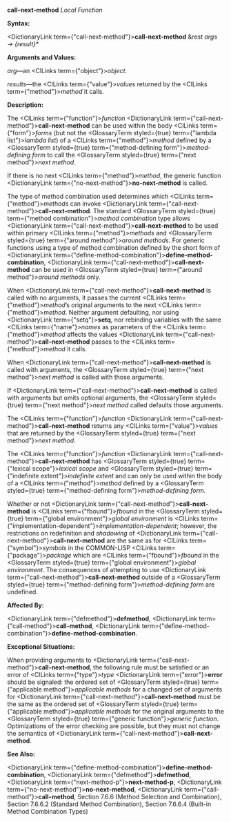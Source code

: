 **call-next-method** *Local Function* 



**Syntax:** 



<DictionaryLink  term={"call-next-method"}><b>call-next-method</b></DictionaryLink> &amp;rest *args → \{result\}*\* 



**Arguments and Values:** 



*arg*—an <ClLinks  term={"object"}><i>object</i></ClLinks>. 



*results*—the <ClLinks  term={"value"}><i>values</i></ClLinks> returned by the <ClLinks  term={"method"}><i>method</i></ClLinks> it calls. 



**Description:** 



The <ClLinks  term={"function"}><i>function</i></ClLinks> <DictionaryLink  term={"call-next-method"}><b>call-next-method</b></DictionaryLink> can be used within the body <ClLinks  term={"form"}><i>forms</i></ClLinks> (but not the <GlossaryTerm styled={true} term={"lambda list"}><i>lambda list</i></GlossaryTerm>) of a <ClLinks  term={"method"}><i>method</i></ClLinks> defined by a <GlossaryTerm styled={true} term={"method-defining form"}><i>method-defining form</i></GlossaryTerm> to call the <GlossaryTerm styled={true} term={"next method"}><i>next method</i></GlossaryTerm>. 



If there is no next <ClLinks  term={"method"}><i>method</i></ClLinks>, the generic function <DictionaryLink  term={"no-next-method"}><b>no-next-method</b></DictionaryLink> is called. 



The type of method combination used determines which <ClLinks  term={"method"}><i>methods</i></ClLinks> can invoke <DictionaryLink  term={"call-next-method"}><b>call-next-method</b></DictionaryLink>. The standard <GlossaryTerm styled={true} term={"method combination"}><i>method combination</i></GlossaryTerm> type allows <DictionaryLink  term={"call-next-method"}><b>call-next-method</b></DictionaryLink> to be used within primary <ClLinks  term={"method"}><i>methods</i></ClLinks> and <GlossaryTerm styled={true} term={"around method"}><i>around methods</i></GlossaryTerm>. For generic functions using a type of method combination defined by the short form of <DictionaryLink  term={"define-method-combination"}><b>define-method-combination</b></DictionaryLink>, <DictionaryLink  term={"call-next-method"}><b>call-next-method</b></DictionaryLink> can be used in <GlossaryTerm styled={true} term={"around method"}><i>around methods</i></GlossaryTerm> only. 



When <DictionaryLink  term={"call-next-method"}><b>call-next-method</b></DictionaryLink> is called with no arguments, it passes the current <ClLinks  term={"method"}><i>method</i></ClLinks>’s original arguments to the next <ClLinks  term={"method"}><i>method</i></ClLinks>. Neither argument defaulting, nor using <DictionaryLink  term={"setq"}><b>setq</b></DictionaryLink>, nor rebinding variables with the same <ClLinks  term={"name"}><i>names</i></ClLinks> as parameters of the <ClLinks  term={"method"}><i>method</i></ClLinks> affects the values <DictionaryLink  term={"call-next-method"}><b>call-next-method</b></DictionaryLink> passes to the <ClLinks  term={"method"}><i>method</i></ClLinks> it calls. 



When <DictionaryLink  term={"call-next-method"}><b>call-next-method</b></DictionaryLink> is called with arguments, the <GlossaryTerm styled={true} term={"next method"}><i>next method</i></GlossaryTerm> is called with those arguments. 



If <DictionaryLink  term={"call-next-method"}><b>call-next-method</b></DictionaryLink> is called with arguments but omits optional arguments, the <GlossaryTerm styled={true} term={"next method"}><i>next method</i></GlossaryTerm> called defaults those arguments. 



The <ClLinks  term={"function"}><i>function</i></ClLinks> <DictionaryLink  term={"call-next-method"}><b>call-next-method</b></DictionaryLink> returns any <ClLinks  term={"value"}><i>values</i></ClLinks> that are returned by the <GlossaryTerm styled={true} term={"next method"}><i>next method</i></GlossaryTerm>. 



 



 



The <ClLinks  term={"function"}><i>function</i></ClLinks> <DictionaryLink  term={"call-next-method"}><b>call-next-method</b></DictionaryLink> has <GlossaryTerm styled={true} term={"lexical scope"}><i>lexical scope</i></GlossaryTerm> and <GlossaryTerm styled={true} term={"indefinite extent"}><i>indefinite extent</i></GlossaryTerm> and can only be used within the body of a <ClLinks  term={"method"}><i>method</i></ClLinks> defined by a <GlossaryTerm styled={true} term={"method-defining form"}><i>method-defining form</i></GlossaryTerm>. 



Whether or not <DictionaryLink  term={"call-next-method"}><b>call-next-method</b></DictionaryLink> is <ClLinks  term={"fbound"}><i>fbound</i></ClLinks> in the <GlossaryTerm styled={true} term={"global environment"}><i>global environment</i></GlossaryTerm> is <ClLinks  term={"implementation-dependent"}><i>implementation-dependent</i></ClLinks>; however, the restrictions on redefinition and *shadowing* of <DictionaryLink  term={"call-next-method"}><b>call-next-method</b></DictionaryLink> are the same as for <ClLinks  term={"symbol"}><i>symbols</i></ClLinks> in the COMMON-LISP <ClLinks  term={"package"}><i>package</i></ClLinks> which are <ClLinks  term={"fbound"}><i>fbound</i></ClLinks> in the <GlossaryTerm styled={true} term={"global environment"}><i>global environment</i></GlossaryTerm>. The consequences of attempting to use <DictionaryLink  term={"call-next-method"}><b>call-next-method</b></DictionaryLink> outside of a <GlossaryTerm styled={true} term={"method-defining form"}><i>method-defining form</i></GlossaryTerm> are undefined. 



**Affected By:** 



<DictionaryLink  term={"defmethod"}><b>defmethod</b></DictionaryLink>, <DictionaryLink  term={"call-method"}><b>call-method</b></DictionaryLink>, <DictionaryLink  term={"define-method-combination"}><b>define-method-combination</b></DictionaryLink>. 



**Exceptional Situations:** 



When providing arguments to <DictionaryLink  term={"call-next-method"}><b>call-next-method</b></DictionaryLink>, the following rule must be satisfied or an error of <ClLinks  term={"type"}><i>type</i></ClLinks> <DictionaryLink  term={"error"}><b>error</b></DictionaryLink> should be signaled: the ordered set of <GlossaryTerm styled={true} term={"applicable method"}><i>applicable methods</i></GlossaryTerm> for a changed set of arguments for <DictionaryLink  term={"call-next-method"}><b>call-next-method</b></DictionaryLink> must be the same as the ordered set of <GlossaryTerm styled={true} term={"applicable method"}><i>applicable methods</i></GlossaryTerm> for the original arguments to the <GlossaryTerm styled={true} term={"generic function"}><i>generic function</i></GlossaryTerm>. Optimizations of the error checking are possible, but they must not change the semantics of <DictionaryLink  term={"call-next-method"}><b>call-next-method</b></DictionaryLink>. 



**See Also:** 



<DictionaryLink  term={"define-method-combination"}><b>define-method-combination</b></DictionaryLink>, <DictionaryLink  term={"defmethod"}><b>defmethod</b></DictionaryLink>, <DictionaryLink  term={"next-method-p"}><b>next-method-p</b></DictionaryLink>, <DictionaryLink  term={"no-next-method"}><b>no-next-method</b></DictionaryLink>, <DictionaryLink  term={"call-method"}><b>call-method</b></DictionaryLink>, Section 7.6.6 (Method Selection and Combination), Section 7.6.6.2 (Standard Method Combination), Section 7.6.6.4 (Built-in Method Combination Types) 



